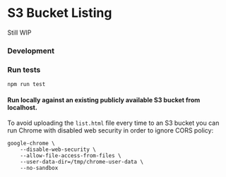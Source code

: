 # S3 Bucket Listing

Still WIP

### Development

### Run tests

    npm run test

#### Run locally against an existing publicly available S3 bucket from localhost.

To avoid uploading the `list.html` file every time to an S3 bucket you can run 
Chrome with disabled web security in order to ignore CORS policy:

    google-chrome \
        --disable-web-security \
        --allow-file-access-from-files \
        --user-data-dir=/tmp/chrome-user-data \
        --no-sandbox